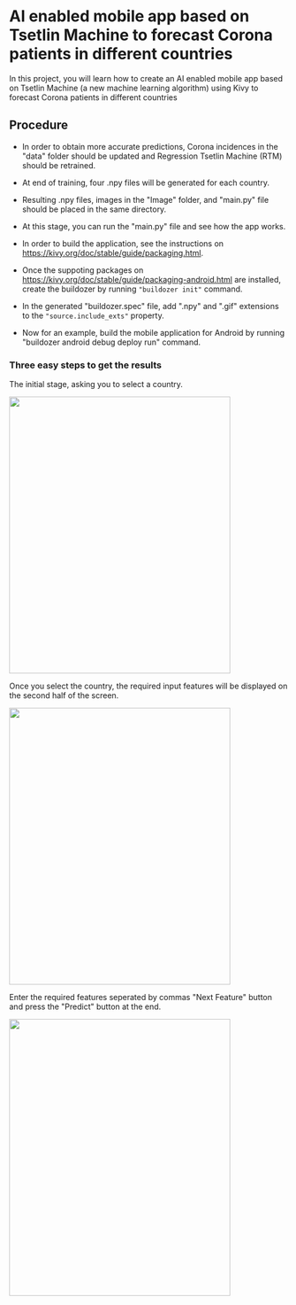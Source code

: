 # AI enabled mobile app based on Tsetlin Machine to forecast Corona patients in different countries
In this project, you will learn how to create an AI enabled mobile app based on Tsetlin Machine (a new machine learning algorithm) using Kivy to forecast Corona patients in different countries


## Procedure

* In order to obtain more accurate predictions, Corona incidences in the "data" folder should be updated and Regression Tsetlin Machine (RTM) should be retrained.

* At end of training, four .npy files will be generated for each country.

* Resulting .npy files, images in the "Image" folder, and "main.py" file should be placed in the same directory.

* At this stage, you can run the "main.py" file and see how the app works.

* In order to build the application, see the instructions on https://kivy.org/doc/stable/guide/packaging.html.

* Once the suppoting packages on https://kivy.org/doc/stable/guide/packaging-android.html are installed, create the buildozer by running ``` "buildozer init" ``` command.

* In the generated "buildozer.spec" file, add ".npy" and ".gif" extensions to the ``` "source.include_exts" ``` property. 

* Now for an example, build the mobile application for Android by running "buildozer android debug deploy run" command.

### Three easy steps to get the results

The initial stage, asking you to select a country.

<img src="https://github.com/DarshanaAbeyrathna/AI-enabled-mobile-app-based-on-Tsetlin-Machine/blob/master/start.PNG" width="400" height="500">

Once you select the country, the required input features will be displayed on the second half of the screen.

<img src="https://github.com/DarshanaAbeyrathna/AI-enabled-mobile-app-based-on-Tsetlin-Machine/blob/master/first.PNG" width="400" height="500">

Enter the required features seperated by commas "Next Feature" button and press the "Predict" button at the end.

<img src="https://github.com/DarshanaAbeyrathna/AI-enabled-mobile-app-based-on-Tsetlin-Machine/blob/master/results.PNG" width="400" height="500">
